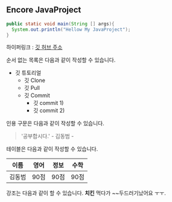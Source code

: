 ## Encore JavaProject

````JAVA
public static void main(String [] args){
  System.out.println("Hellow My JavaProject");
}
``````

하이퍼링크 : [깃 허브 주소](https://github.com/rlavkgk45/javaproject_Event)

순서 없는 목록은 다음과 같이 작성할 수 있습니다.

* 깃 튜토리얼
  * 깃 Clone
  * 깃 Pull
  * 깃 Commit
    * 깃 commit 1)
    * 깃 commit 2)
    
   
인용 구문은 다음과 같이 작성할 수 있습니다.
> '공부합시다.' - 김동범 -

테이블은 다음과 같이 작성할 수 있습니다.

이름|영어|정보|수학
---|---|---|---|
김동범|90점|90점|90점

강조는 다음과 같이 할 수 있습니다.
**치킨** 먹다가 ~~두드러기났어요 ㅜㅜ.
    
